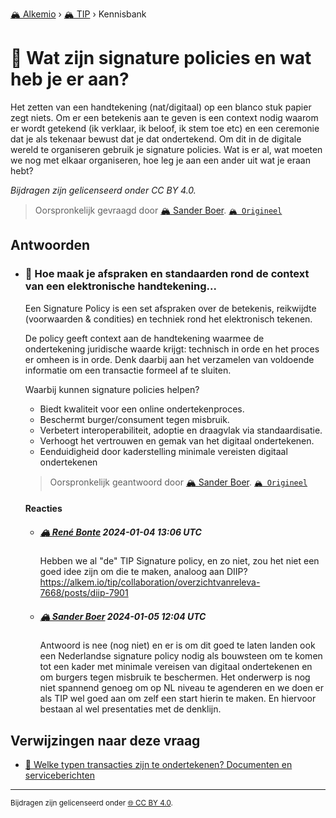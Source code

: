 [🏔️ Alkemio](https://welcome.alkem.io/) › [🏔️ TIP](https://alkem.io/tip/dashboard) › Kennisbank
# 📄 Wat zijn signature policies en wat heb je er aan?
Het zetten van een handtekening (nat/digitaal) op een blanco stuk papier zegt niets. Om er een betekenis aan te geven is een context nodig waarom er wordt getekend (ik verklaar, ik beloof, ik stem toe etc) en een ceremonie dat je als tekenaar bewust dat je dat ondertekend. Om dit in de digitale wereld te organiseren gebruik je signature policies. Wat is er al, wat moeten we nog met elkaar organiseren, hoe leg je aan een ander uit wat je eraan hebt?

*Bijdragen zijn gelicenseerd onder CC BY 4.0.*
> Oorspronkelijk gevraagd door [🏔️ Sander Boer](https://alkem.io/user/sander-boer-499). [`🏔️ Origineel`](https://alkem.io/tip/collaboration/watzijnsignaturep-7232)

## Antwoorden
- ### <a id="hoemaakjeafsprake-2166"></a> 📌 Hoe maak je afspraken en standaarden rond de context van een elektronische handtekening...
  Een Signature Policy is een set afspraken over de betekenis, reikwijdte (voorwaarden & condities) en techniek rond het elektronisch tekenen.
  
  De policy geeft context aan de handtekening waarmee de ondertekening juridische waarde krijgt: technisch in orde en het proces er omheen is in orde. Denk daarbij aan het verzamelen van voldoende informatie om een transactie formeel af te sluiten.
  
  Waarbij kunnen signature policies helpen?
  
  *   Biedt kwaliteit voor een online ondertekenproces.
  *   Beschermt burger/consument tegen misbruik.
  *   Verbetert interoperabiliteit, adoptie en draagvlak via standaardisatie.
  *   Verhoogt het vertrouwen en gemak van het digitaal ondertekenen.
  *   Eenduidigheid door kaderstelling minimale vereisten digitaal ondertekenen

  > Oorspronkelijk geantwoord door [🏔️ Sander Boer](https://alkem.io/tip/collaboration/watzijnsignaturep-7232/posts/hoemaakjeafsprake-2166). [`🏔️ Origineel`](https://alkem.io/tip/collaboration/watzijnsignaturep-7232/posts/hoemaakjeafsprake-2166)

  #### Reacties
    - ##### [🏔️ René Bonte](https://alkem.io/user/rene-bonte-9498) 2024-01-04 13:06 UTC
          
      Hebben we al "de" TIP Signature policy, en zo niet, zou het niet een goed idee zijn om die te maken, analoog aan DIIP? https://alkem.io/tip/collaboration/overzichtvanreleva-7668/posts/diip-7901
    - ##### [🏔️ Sander Boer](https://alkem.io/user/sander-boer-499) 2024-01-05 12:04 UTC
          
      Antwoord is nee (nog niet) en er is om dit goed te laten landen ook een Nederlandse signature policy nodig als bouwsteen om te komen tot een kader met minimale vereisen van digitaal ondertekenen en om burgers tegen misbruik te beschermen.  Het onderwerp is nog niet spannend genoeg om op NL niveau te agenderen en we doen er als TIP wel goed aan om zelf een start hierin te maken. En hiervoor bestaan al wel presentaties met de denklijn.
## Verwijzingen naar deze vraag
- [📌 Welke typen transacties zijn te ondertekenen? Documenten en serviceberichten](welketypentransact-1429.md#documentenenservic-8288)
* * *
<small>Bijdragen zijn gelicenseerd onder [🌐 CC BY 4.0](https://creativecommons.org/licenses/by/4.0/deed.nl).</small>
